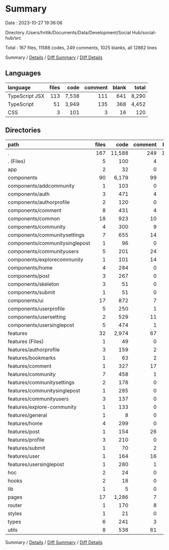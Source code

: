# Summary

Date : 2023-10-27 19:36:06

Directory /Users/hritik/Documents/Data/Development/Social Hub/social-hub/src

Total : 167 files,  11588 codes, 249 comments, 1025 blanks, all 12862 lines

Summary / [Details](details.md) / [Diff Summary](diff.md) / [Diff Details](diff-details.md)

## Languages
| language | files | code | comment | blank | total |
| :--- | ---: | ---: | ---: | ---: | ---: |
| TypeScript JSX | 113 | 7,538 | 111 | 641 | 8,290 |
| TypeScript | 51 | 3,949 | 135 | 368 | 4,452 |
| CSS | 3 | 101 | 3 | 16 | 120 |

## Directories
| path | files | code | comment | blank | total |
| :--- | ---: | ---: | ---: | ---: | ---: |
| . | 167 | 11,588 | 249 | 1,025 | 12,862 |
| . (Files) | 5 | 100 | 4 | 19 | 123 |
| app | 2 | 32 | 0 | 5 | 37 |
| components | 90 | 6,179 | 99 | 541 | 6,819 |
| components/addcommunity | 1 | 103 | 0 | 6 | 109 |
| components/auth | 3 | 471 | 4 | 26 | 501 |
| components/authorprofile | 2 | 120 | 0 | 10 | 130 |
| components/comment | 8 | 431 | 4 | 43 | 478 |
| components/common | 18 | 923 | 10 | 84 | 1,017 |
| components/community | 4 | 300 | 9 | 26 | 335 |
| components/communitysettings | 7 | 655 | 14 | 45 | 714 |
| components/communitysinglepost | 1 | 96 | 0 | 7 | 103 |
| components/communityusers | 5 | 201 | 24 | 27 | 252 |
| components/explorecommunity | 1 | 101 | 14 | 5 | 120 |
| components/home | 4 | 284 | 0 | 24 | 308 |
| components/post | 3 | 267 | 0 | 19 | 286 |
| components/skeleton | 3 | 51 | 0 | 9 | 60 |
| components/submit | 1 | 51 | 0 | 6 | 57 |
| components/ui | 17 | 872 | 7 | 137 | 1,016 |
| components/userprofile | 5 | 250 | 1 | 23 | 274 |
| components/usersetting | 2 | 529 | 11 | 16 | 556 |
| components/usersinglepost | 5 | 474 | 1 | 28 | 503 |
| features | 32 | 2,974 | 67 | 213 | 3,254 |
| features (Files) | 1 | 49 | 0 | 4 | 53 |
| features/authorprofile | 3 | 159 | 2 | 14 | 175 |
| features/bookmarks | 1 | 63 | 2 | 6 | 71 |
| features/comment | 1 | 327 | 17 | 16 | 360 |
| features/community | 7 | 458 | 1 | 39 | 498 |
| features/communitysettings | 2 | 178 | 0 | 14 | 192 |
| features/communitysinglepost | 1 | 285 | 0 | 8 | 293 |
| features/communityusers | 3 | 137 | 0 | 20 | 157 |
| features/explore-community | 1 | 133 | 0 | 8 | 141 |
| features/general | 1 | 8 | 0 | 3 | 11 |
| features/home | 4 | 299 | 0 | 25 | 324 |
| features/post | 1 | 154 | 26 | 14 | 194 |
| features/profile | 3 | 210 | 0 | 16 | 226 |
| features/submit | 1 | 70 | 2 | 6 | 78 |
| features/user | 1 | 164 | 16 | 11 | 191 |
| features/usersinglepost | 1 | 280 | 1 | 9 | 290 |
| hoc | 2 | 24 | 0 | 6 | 30 |
| hooks | 2 | 18 | 0 | 5 | 23 |
| lib | 1 | 5 | 0 | 2 | 7 |
| pages | 17 | 1,286 | 7 | 113 | 1,406 |
| router | 1 | 170 | 8 | 2 | 180 |
| styles | 1 | 21 | 0 | 3 | 24 |
| types | 6 | 241 | 3 | 42 | 286 |
| utils | 8 | 538 | 61 | 74 | 673 |

Summary / [Details](details.md) / [Diff Summary](diff.md) / [Diff Details](diff-details.md)